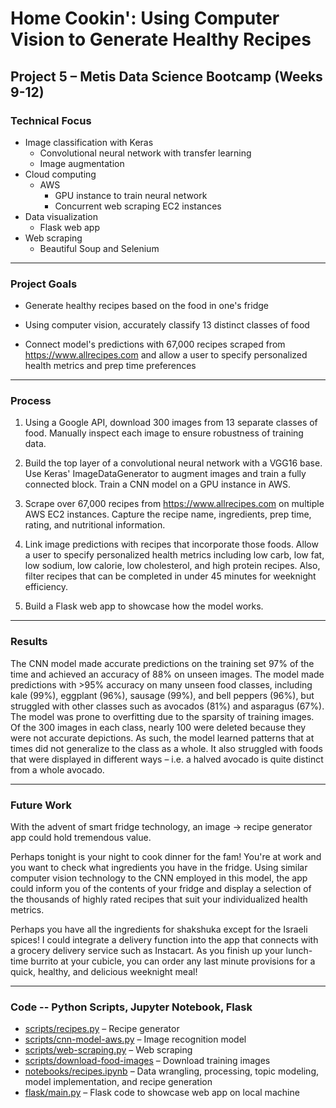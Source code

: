 # Home Cookin': Using Computer Vision to Generate Healthy Recipes

## Project 5 – Metis Data Science Bootcamp  (Weeks 9-12)

### Technical Focus
- Image classification with Keras
	- Convolutional neural network with transfer learning
	- Image augmentation
- Cloud computing
	- AWS
		- GPU instance to train neural network 
		- Concurrent web scraping EC2 instances
- Data visualization 
	- Flask web app
- Web scraping
	- Beautiful Soup and Selenium
---
### Project Goals
- Generate healthy recipes based on the food in one's fridge

- Using computer vision, accurately classify 13 distinct classes of food

- Connect model's predictions with 67,000 recipes scraped from https://www.allrecipes.com and allow a user to specify personalized health metrics and prep time preferences

---
### Process
1) Using a Google API, download 300 images from 13 separate classes of food. Manually inspect each image to ensure robustness of training data.

2) Build the top layer of a convolutional neural network with a VGG16 base.  Use Keras' ImageDataGenerator to augment images and train a fully connected block.  Train a CNN model on a GPU instance in AWS. 

3) Scrape over 67,000 recipes from https://www.allrecipes.com on multiple AWS EC2 instances.  Capture the recipe name, ingredients, prep time, rating, and nutritional information.

4) Link image predictions with recipes that incorporate those foods. Allow a user to specify personalized health metrics including low carb, low fat, low sodium, low calorie, low cholesterol, and high protein recipes.  Also, filter recipes that can be completed in under 45 minutes for weeknight efficiency.

5) Build a Flask web app to showcase how the model works.

---
### Results

The CNN model made accurate predictions on the training set 97% of the time and achieved an accuracy of 88% on unseen images.  The model made predictions with >95% accuracy on many unseen food classes, including kale (99%), eggplant (96%), sausage (99%), and bell peppers (96%), but struggled with other classes such as avocados (81%) and asparagus (67%).
The model was prone to overfitting due to the sparsity of training images.  Of the 300 images in each class, nearly 100 were deleted because they were not accurate depictions. As such, the model learned patterns that at times did not generalize to the class as a whole. It also struggled with foods that were displayed in different ways – i.e. a halved avocado is quite distinct from a whole avocado.  

---

### Future Work

With the advent of smart fridge technology, an image &#8594; recipe generator app could hold tremendous value. 

Perhaps tonight is your night to cook dinner for the fam! You're at work and you want to check what ingredients you have in the fridge. Using similar computer vision technology to the CNN employed in this model, the app could inform you of the contents of your fridge and display a selection of the thousands of highly rated recipes that suit your individualized health metrics.

Perhaps you have all the ingredients for shakshuka except for the Israeli spices! I could integrate a delivery function into the app that connects with a grocery delivery service such as Instacart. As you finish up your lunch-time burrito at your cubicle, you can order any last minute provisions for a quick, healthy, and delicious weeknight meal!

---

### Code -- Python Scripts, Jupyter Notebook, Flask

- [scripts/recipes.py](scripts/recipes.py) – Recipe generator <br>
- [scripts/cnn-model-aws.py](scripts/cnn-model-aws.py) – Image recognition model <br>
- [scripts/web-scraping.py](scripts/web-scraping.py) – Web scraping <br>
- [scripts/download-food-images](scripts/download-food-images) – Download training images <br>
- [notebooks/recipes.ipynb](notebooks/recipes.ipynb) – Data wrangling, processing, topic modeling, model implementation, and recipe generation
- [flask/main.py](flask/main.py) – Flask code to showcase web app on local machine
